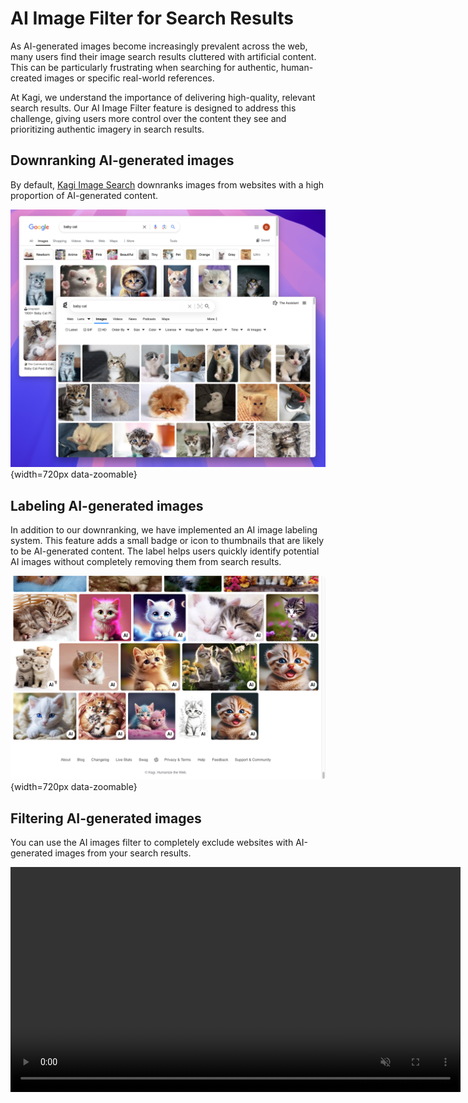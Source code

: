 # AI Image Filter for Search Results

As AI-generated images become increasingly prevalent across the web, many users find their image search results cluttered with artificial content. This can be particularly frustrating when searching for authentic, human-created images or specific real-world references.

At Kagi, we understand the importance of delivering high-quality, relevant search results. Our AI Image Filter feature is designed to address this challenge, giving users more control over the content they see and prioritizing authentic imagery in search results.

## Downranking AI-generated images

By default, [Kagi Image Search](https://kagi.com/images) downranks images from websites with a high proportion of AI-generated content. 

![Kagi vs Google AI-generated images](./media/kagi_vs_google_image_search.png){width=720px data-zoomable}

## Labeling AI-generated images

In addition to our downranking, we have implemented an AI image labeling system. This feature adds a small badge or icon to thumbnails that are likely to be AI-generated content. The label helps users quickly identify potential AI images without completely removing them from search results. 

![Kagi AI Image Label](./media/image_search_ai_label.png){width=720px data-zoomable}

## Filtering AI-generated images

You can use the AI images filter to completely exclude websites with AI-generated images from your search results.

<video src="./media/exclude_ai_images_filter.mp4" width="720" type="video/mp4" autoplay muted loop playsinline disablepictureinpicture alt="Kagi Image Search - Exclude AI Images Filter" />

##  Block websites in image search results

Note that, since there is currently no reliable way to automatically identify AI-generated images with good enough precision, this feature relies on the website's reputation rather than analyzing individual images. As a result, some AI-generated content may still appear in the results.

If you detect a website with AI or low quality imagery that slipped through our filter, you can lower or completely block it off in your search results, using our [search personalization feature](./website-info-personalized-results.md).

Click on shield icon in your image search results, the same as you already can do in web search results.

![Kagi Image search personalization](./media/block_domain.gif)

## Our approach to AI-generated images

The decision to implement this feature is based on our [AI integration philosophy](../why-kagi/ai-philosophy.md) and direct [user feedback](https://kagifeedback.org/d/4972-ability-to-filter-out-obvious-ai-image-websites-from-image-search). 
